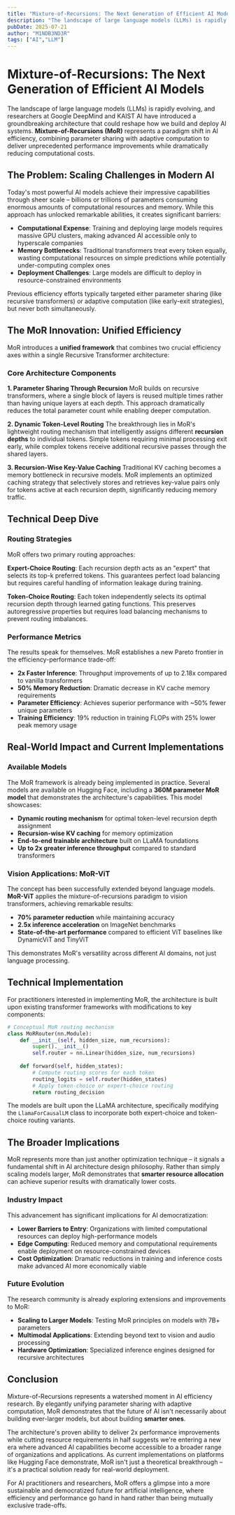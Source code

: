 ```yaml
---
title: "Mixture-of-Recursions: The Next Generation of Efficient AI Models"
description: "The landscape of large language models (LLMs) is rapidly evolving, and researchers at Google DeepMind and KAIST AI have introduced a groundbreaking architecture that could reshape how we build and deploy AI systems. **Mixture-of-Recursions (MoR)** represents a paradigm shift in AI efficiency, combining parameter sharing with adaptive computation to deliver unprecedented performance improvements while dramatically reducing computational costs."
pubDate: 2025-07-21
author: "M1NDB3ND3R"
tags: ["AI","LLM"]
---
```


# Mixture-of-Recursions: The Next Generation of Efficient AI Models

The landscape of large language models (LLMs) is rapidly evolving, and researchers at Google DeepMind and KAIST AI have introduced a groundbreaking architecture that could reshape how we build and deploy AI systems. **Mixture-of-Recursions (MoR)** represents a paradigm shift in AI efficiency, combining parameter sharing with adaptive computation to deliver unprecedented performance improvements while dramatically reducing computational costs.

## The Problem: Scaling Challenges in Modern AI

Today's most powerful AI models achieve their impressive capabilities through sheer scale – billions or trillions of parameters consuming enormous amounts of computational resources and memory. While this approach has unlocked remarkable abilities, it creates significant barriers:

- **Computational Expense**: Training and deploying large models requires massive GPU clusters, making advanced AI accessible only to hyperscale companies
- **Memory Bottlenecks**: Traditional transformers treat every token equally, wasting computational resources on simple predictions while potentially under-computing complex ones
- **Deployment Challenges**: Large models are difficult to deploy in resource-constrained environments

Previous efficiency efforts typically targeted either parameter sharing (like recursive transformers) or adaptive computation (like early-exit strategies), but never both simultaneously.

## The MoR Innovation: Unified Efficiency

MoR introduces a **unified framework** that combines two crucial efficiency axes within a single Recursive Transformer architecture:

### Core Architecture Components

**1. Parameter Sharing Through Recursion**
MoR builds on recursive transformers, where a single block of layers is reused multiple times rather than having unique layers at each depth. This approach dramatically reduces the total parameter count while enabling deeper computation.

**2. Dynamic Token-Level Routing**
The breakthrough lies in MoR's lightweight routing mechanism that intelligently assigns different **recursion depths** to individual tokens. Simple tokens requiring minimal processing exit early, while complex tokens receive additional recursive passes through the shared layers.

**3. Recursion-Wise Key-Value Caching**
Traditional KV caching becomes a memory bottleneck in recursive models. MoR implements an optimized caching strategy that selectively stores and retrieves key-value pairs only for tokens active at each recursion depth, significantly reducing memory traffic.

## Technical Deep Dive

### Routing Strategies

MoR offers two primary routing approaches:

**Expert-Choice Routing**: Each recursion depth acts as an "expert" that selects its top-k preferred tokens. This guarantees perfect load balancing but requires careful handling of information leakage during training.

**Token-Choice Routing**: Each token independently selects its optimal recursion depth through learned gating functions. This preserves autoregressive properties but requires load balancing mechanisms to prevent routing imbalances.

### Performance Metrics

The results speak for themselves. MoR establishes a new Pareto frontier in the efficiency-performance trade-off:

- **2x Faster Inference**: Throughput improvements of up to 2.18x compared to vanilla transformers
- **50% Memory Reduction**: Dramatic decrease in KV cache memory requirements
- **Parameter Efficiency**: Achieves superior performance with ~50% fewer unique parameters
- **Training Efficiency**: 19% reduction in training FLOPs with 25% lower peak memory usage

## Real-World Impact and Current Implementations

### Available Models

The MoR framework is already being implemented in practice. Several models are available on Hugging Face, including a **360M parameter MoR model** that demonstrates the architecture's capabilities. This model showcases:

- **Dynamic routing mechanism** for optimal token-level recursion depth assignment
- **Recursion-wise KV caching** for memory optimization  
- **End-to-end trainable architecture** built on LLaMA foundations
- **Up to 2x greater inference throughput** compared to standard transformers

### Vision Applications: MoR-ViT

The concept has been successfully extended beyond language models. **MoR-ViT** applies the mixture-of-recursions paradigm to vision transformers, achieving remarkable results:

- **70% parameter reduction** while maintaining accuracy
- **2.5x inference acceleration** on ImageNet benchmarks
- **State-of-the-art performance** compared to efficient ViT baselines like DynamicViT and TinyViT

This demonstrates MoR's versatility across different AI domains, not just language processing.

## Technical Implementation

For practitioners interested in implementing MoR, the architecture is built upon existing transformer frameworks with modifications to key components:

```python
# Conceptual MoR routing mechanism
class MoRRouter(nn.Module):
    def __init__(self, hidden_size, num_recursions):
        super().__init__()
        self.router = nn.Linear(hidden_size, num_recursions)
        
    def forward(self, hidden_states):
        # Compute routing scores for each token
        routing_logits = self.router(hidden_states)
        # Apply token-choice or expert-choice routing
        return routing_decision
```

The models are built upon the LLaMA architecture, specifically modifying the `LlamaForCausalLM` class to incorporate both expert-choice and token-choice routing variants.

## The Broader Implications

MoR represents more than just another optimization technique – it signals a fundamental shift in AI architecture design philosophy. Rather than simply scaling models larger, MoR demonstrates that **smarter resource allocation** can achieve superior results with dramatically lower costs.

### Industry Impact

This advancement has significant implications for AI democratization:

- **Lower Barriers to Entry**: Organizations with limited computational resources can deploy high-performance models
- **Edge Computing**: Reduced memory and computational requirements enable deployment on resource-constrained devices
- **Cost Optimization**: Dramatic reductions in training and inference costs make advanced AI more economically viable

### Future Evolution

The research community is already exploring extensions and improvements to MoR:

- **Scaling to Larger Models**: Testing MoR principles on models with 7B+ parameters
- **Multimodal Applications**: Extending beyond text to vision and audio processing
- **Hardware Optimization**: Specialized inference engines designed for recursive architectures

## Conclusion

Mixture-of-Recursions represents a watershed moment in AI efficiency research. By elegantly unifying parameter sharing with adaptive computation, MoR demonstrates that the future of AI isn't necessarily about building ever-larger models, but about building **smarter ones**.

The architecture's proven ability to deliver 2x performance improvements while cutting resource requirements in half suggests we're entering a new era where advanced AI capabilities become accessible to a broader range of organizations and applications. As current implementations on platforms like Hugging Face demonstrate, MoR isn't just a theoretical breakthrough – it's a practical solution ready for real-world deployment.

For AI practitioners and researchers, MoR offers a glimpse into a more sustainable and democratized future for artificial intelligence, where efficiency and performance go hand in hand rather than being mutually exclusive trade-offs.
